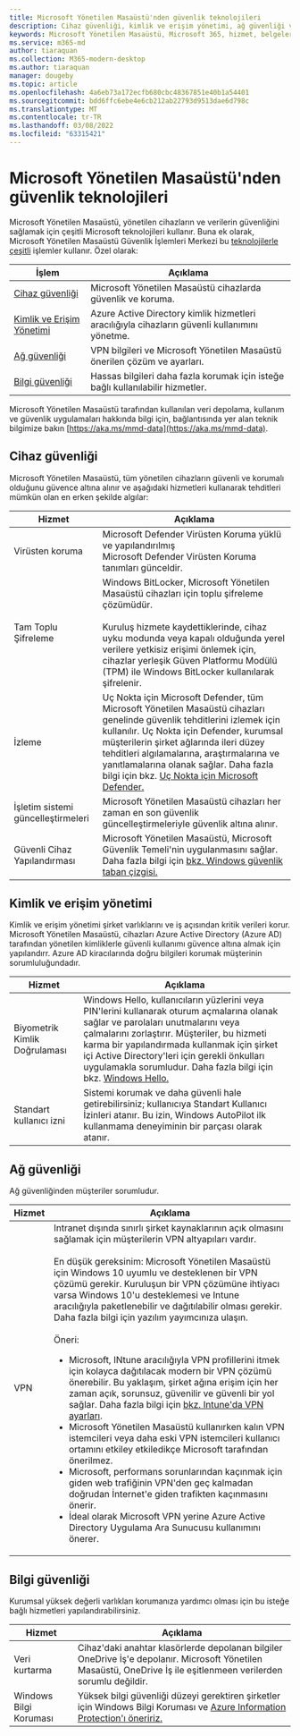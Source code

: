 ```yaml
---
title: Microsoft Yönetilen Masaüstü'nden güvenlik teknolojileri
description: Cihaz güvenliği, kimlik ve erişim yönetimi, ağ güvenliği ve bilgi güvenliği için kullanılan teknolojiler
keywords: Microsoft Yönetilen Masaüstü, Microsoft 365, hizmet, belgeler
ms.service: m365-md
author: tiaraquan
ms.collection: M365-modern-desktop
ms.author: tiaraquan
manager: dougeby
ms.topic: article
ms.openlocfilehash: 4a6eb73a172ecfb680cbc48367851e40b1a54401
ms.sourcegitcommit: bdd6ffc6ebe4e6cb212ab22793d9513dae6d798c
ms.translationtype: MT
ms.contentlocale: tr-TR
ms.lasthandoff: 03/08/2022
ms.locfileid: "63315421"
---
```

# <a name="security-technologies-in-microsoft-managed-desktop"></a>Microsoft Yönetilen Masaüstü'nden güvenlik teknolojileri

<!--Security, also Onboarding doc: data handling/store, privileged account access -->

Microsoft Yönetilen Masaüstü, yönetilen cihazların ve verilerin güvenliğini sağlamak için çeşitli Microsoft teknolojileri kullanır. Buna ek olarak, Microsoft Yönetilen Masaüstü Güvenlik İşlemleri Merkezi bu [teknolojilerle çeşitli](security-operations.md) işlemler kullanır. Özel olarak:

| İşlem | Açıklama |
| ------ | ------ |
| [Cihaz güvenliği](#device-security)| Microsoft Yönetilen Masaüstü cihazlarda güvenlik ve koruma. |
| [Kimlik ve Erişim Yönetimi](#identity-and-access-management) | Azure Active Directory kimlik hizmetleri aracılığıyla cihazların güvenli kullanımını yönetme. |
| [Ağ güvenliği](#network-security)| VPN bilgileri ve Microsoft Yönetilen Masaüstü önerilen çözüm ve ayarları. |
| [Bilgi güvenliği](#information-security)| Hassas bilgileri daha fazla korumak için isteğe bağlı kullanılabilir hizmetler. |

Microsoft Yönetilen Masaüstü tarafından kullanılan veri depolama, kullanım ve güvenlik uygulamaları hakkında bilgi için, bağlantısında yer alan teknik bilgimize bakın [https://aka.ms/mmd-data](https://aka.ms/mmd-data).

## <a name="device-security"></a>Cihaz güvenliği

Microsoft Yönetilen Masaüstü, tüm yönetilen cihazların güvenli ve korumalı olduğunu güvence altına alınır ve aşağıdaki hizmetleri kullanarak tehditleri mümkün olan en erken şekilde algılar:

| Hizmet | Açıklama |
| ----- | ----- |
| Virüsten koruma | Microsoft Defender Virüsten Koruma yüklü ve yapılandırılmış<br>Microsoft Defender Virüsten Koruma tanımları günceldir. |
| Tam Toplu Şifreleme | Windows BitLocker, Microsoft Yönetilen Masaüstü cihazları için toplu şifreleme çözümüdür.<br><br>Kuruluş hizmete kaydettiklerinde, cihaz uyku modunda veya kapalı olduğunda yerel verilere yetkisiz erişimi önlemek için, cihazlar yerleşik Güven Platformu Modülü (TPM) ile Windows BitLocker kullanılarak şifrelenir.
| İzleme | Uç Nokta için Microsoft Defender, tüm Microsoft Yönetilen Masaüstü cihazları genelinde güvenlik tehditlerini izlemek için kullanılır. Uç Nokta için Defender, kurumsal müşterilerin şirket ağlarında ileri düzey tehditleri algılamalarına, araştırmalarına ve yanıtlamalarına olanak sağlar. Daha fazla bilgi için bkz. [Uç Nokta için Microsoft Defender.](/windows/threat-protection/windows-defender-atp/windows-defender-advanced-threat-protection) |
| İşletim sistemi güncelleştirmeleri | Microsoft Yönetilen Masaüstü cihazları her zaman en son güvenlik güncelleştirmeleriyle güvenlik altına alınır. |
| Güvenli Cihaz Yapılandırması | Microsoft Yönetilen Masaüstü, Microsoft Güvenlik Temeli'nin uygulanmasını sağlar. Daha fazla bilgi için [bkz. Windows güvenlik taban çizgisi.](/windows/security/threat-protection/windows-security-baselines)|

## <a name="identity-and-access-management"></a>Kimlik ve erişim yönetimi

Kimlik ve erişim yönetimi şirket varlıklarını ve iş açısından kritik verileri korur. Microsoft Yönetilen Masaüstü, cihazları Azure Active Directory (Azure AD) tarafından yönetilen kimliklerle güvenli kullanımı güvence altına almak için yapılandırr. Azure AD kiracılarında doğru bilgileri korumak müşterinin sorumluluğundadır.

| Hizmet | Açıklama |
| ----- | ----- |
| Biyometrik Kimlik Doğrulaması | Windows Hello, kullanıcıların yüzlerini veya PIN'lerini kullanarak oturum açmalarına olanak sağlar ve parolaları unutmalarını veya çalmalarını zorlaştırır. Müşteriler, bu hizmeti karma bir yapılandırmada kullanmak için şirket içi Active Directory'leri için gerekli önkulları uygulamakla sorumludur. Daha fazla bilgi için bkz. [Windows Hello.](/windows-hardware/design/device-experiences/windows-hello) |
| Standart kullanıcı izni | Sistemi korumak ve daha güvenli hale getirebilirsiniz; kullanıcıya Standart Kullanıcı İzinleri atanır. Bu izin, Windows AutoPilot ilk kullanmama deneyiminin bir parçası olarak atanır.

## <a name="network-security"></a>Ağ güvenliği

Ağ güvenliğinden müşteriler sorumludur.

| Hizmet | Açıklama |
| ----- | ----- |
| VPN | Intranet dışında sınırlı şirket kaynaklarının açık olmasını sağlamak için müşterilerin VPN altyapıları vardır.<br><br>En düşük gereksinim: Microsoft Yönetilen Masaüstü için Windows 10 uyumlu ve desteklenen bir VPN çözümü gerekir. Kuruluşun bir VPN çözümüne ihtiyacı varsa Windows 10'u desteklemesi ve Intune aracılığıyla paketlenebilir ve dağıtılabilir olması gerekir. Daha fazla bilgi için yazılım yayımcınıza ulaşın.<br><br>Öneri:<br><ul><li> Microsoft, INtune aracılığıyla VPN profillerini itmek için kolayca dağıtılacak modern bir VPN çözümü önerebilir. Bu yaklaşım, şirket ağına erişim için her zaman açık, sorunsuz, güvenilir ve güvenli bir yol sağlar. Daha fazla bilgi için [bkz. Intune'da VPN ayarları](/intune/vpn-settings-configure).</li><li>Microsoft Yönetilen Masaüstü kullanırken kalın VPN istemcileri veya daha eski VPN istemcileri kullanıcı ortamını etkiley etkiledikçe Microsoft tarafından önerilmez.</li><li>Microsoft, performans sorunlarından kaçınmak için giden web trafiğinin VPN'den geç kalmadan doğrudan İnternet'e giden trafikten kaçınmasını önerir.</li><li>İdeal olarak Microsoft VPN yerine Azure Active Directory Uygulama Ara Sunucusu kullanımını önerer.</li></ul>

## <a name="information-security"></a>Bilgi güvenliği

Kurumsal yüksek değerli varlıkları korumanıza yardımcı olması için bu isteğe bağlı hizmetleri yapılandırabilirsiniz.

| Hizmet | Açıklama |
| ----- | ----- |
| Veri kurtarma | Cihaz'daki anahtar klasörlerde depolanan bilgiler OneDrive İş'e depolanır. Microsoft Yönetilen Masaüstü, OneDrive İş ile eşitlenmeen verilerden sorumlu değildir.
| Windows Bilgi Koruması | Yüksek bilgi güvenliği düzeyi gerektiren şirketler için Windows Bilgi Koruması ve [Azure Information](/windows/threat-protection/windows-information-protection/protect-enterprise-data-using-wip) [Protection'ı öneririz.](https://www.microsoft.com/cloud-platform/azure-information-protection)
